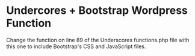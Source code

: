 # Undercores + Bootstrap Wordpress Function

Change the function on line 89 of the Underscores functions.php file with this one to include Bootstrap's CSS and JavaScript files.
